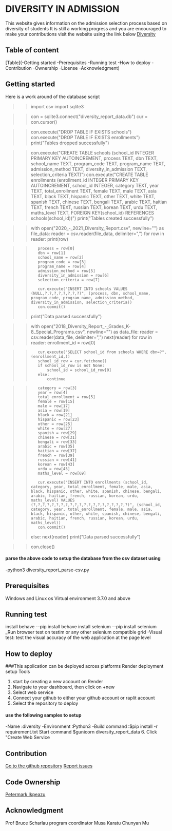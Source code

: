 # DIVERSITY IN ADMISSION
This website gives information on the admission selection process based on diversity of students
It is still a working progress and you are encouraged to make your contributions 
visit the website using the link below
[Diversity](https://diversity-in-admissions.onrender.com)

## Table of content
[Table](-Getting started -Prerequisites -Running test -How to deploy -Contribution -Ownership -License -Acknowledgment)
## Getting started
Here is a work around of the database script
>>import csv
>>import sqlite3

>>con = sqlite3.connect("diversity_report_data.db")
>>cur = con.cursor()

>>con.execute("DROP TABLE IF EXISTS schools")
>>con.execute("DROP TABLE IF EXISTS enrollments")
>>print("Tables dropped successfully")

>>con.execute("CREATE TABLE schools (school_id INTEGER PRIMARY KEY AUTOINCREMENT, process TEXT, dbn TEXT, school_name TEXT, program_code TEXT, program_name TEXT, admission_method TEXT, diversity_in_admission TEXT, selection_criteria TEXT)")
>>con.execute("CREATE TABLE enrollments (enrollment_id INTEGER PRIMARY KEY AUTOINCREMENT, school_id INTEGER, category TEXT, year TEXT, total_enrollment TEXT, female TEXT, male TEXT, asia TEXT, black TEXT, hispanic TEXT, other TEXT, white TEXT, spanish TEXT, chinese TEXT, bengali TEXT, arabic TEXT, haitian TEXT, french TEXT, russian TEXT, korean TEXT, urdu TEXT, maths_level TEXT, FOREIGN KEY(school_id) REFERENCES schools(school_id))")
>>print("Tables created successfully")

>>with open("2020_-_2021_Diversity_Report.csv", newline="") as file_data:
>>    reader = csv.reader(file_data, delimiter=",")
>>    for row in reader:
>>        print(row)

>>        process = row[0]
>>        dbn = row[1]
>>        school_name = row[2]
>>        program_code = row[3]
>>        program_name = row[4]
>>        admission_method = row[5]
>>        diversity_in_admission = row[6]
>>        selection_criteria = row[7]
>>
>>        cur.execute("INSERT INTO schools VALUES (NULL,?,?,?,?,?,?,?,?)", (process, dbn, school_name, program_code, program_name, admission_method, diversity_in_admission, selection_criteria))
>>        con.commit()
>>    print("Data parsed successfully")

>>with open("2018_Diversity_Report_-_Grades_K-8_Special_Programs.csv", newline="") as data_file:
>>    reader = csv.reader(data_file, delimiter=",")
>>    next(reader)
>>    for row in reader:
>>        enrollment_id = row[0]

>>        cur.execute("SELECT school_id from schools WHERE dbn=?", (enrollment_id,))
>>        school_id_row = cur.fetchone()
>>        if school_id_row is not None:
>>            school_id = school_id_row[0]
>>        else:
>>            continue

>>        category = row[3]
>>        year = row[4]
>>        total_enrollment = row[5]
>>        female = row[15]
>>        male = row[17]
>>        asia = row[19]
>>        black = row[21]
>>        hispanic = row[23]
>>        other = row[25]
>>        white = row[27]
>>        spanish = row[29]
>>        chinese = row[31]
>>        bengali = row[33]
>>        arabic = row[35]
>>        haitian = row[37]
>>        french = row[39]
>>        russian = row[41]
>>        korean = row[43]
>>        urdu = row[45]
>>        maths_level = row[69]
>>
>>        cur.execute("INSERT INTO enrollments (school_id, category, year, total_enrollment, female, male, asia, black, hispanic, other, white, spanish, chinese, bengali, arabic, haitian, french, russian, korean, urdu, maths_level) VALUES (?,?,?,?,?,?,?,?,?,?,?,?,?,?,?,?,?,?,?,?,?)", (school_id, category, year, total_enrollment, female, male, asia, black, hispanic, other, white, spanish, chinese, bengali, arabic, haitian, french, russian, korean, urdu, maths_level))
>>        con.commit()
>>    else:
>>        next(reader)
>>print("Data parsed successfully")

>>con.close()
#### parse the above code to setup the database from the csv dataset using
-python3 diversity_report_parse-csv.py
## Prerequisites
Windows and Linux os 
Virtual environment 3.7.0 and above
## Running test
install behave
--pip install behave
install selenium
--pip install selenium
_Run browser test on testim or any other selenium compatible grid
-Visual test: test the visual accuracy of the web application at the page level

## How to deploy
###This application can be deployed across platforms
Render deployment setup Tools
1. start by creating a new account on Render
2. Navigate to your dashboard, then click on +new
3. Select web service
4. Connect your github to either your github account or raplit account
5. Select the repository to deploy
#### use the following samples to setup
-Name                 :diversity
-Environment           :Python3
-Build command         :$pip install -r requirement.txt
Start command           $gunicorn diversity_report_data
6. Click "Create Web Service
## Contribution
[Go to the github repository](https://github.com/Petermark2022/diversity-in-admission.git)
[Report issues](https://github.com/Petermark2022/diversity-in-admission/issues)
## Code Ownership
[Petermark Ikpeazu](https://github.com/Petermark2022)
## Acknowledgment
Prof Bruce Scharlau program coordinator
Musa Karatu
Chunyan Mu